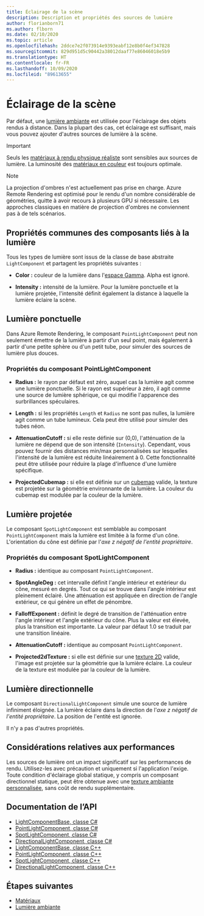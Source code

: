 ```yaml
---
title: Éclairage de la scène
description: Description et propriétés des sources de lumière
author: florianborn71
ms.author: flborn
ms.date: 02/10/2020
ms.topic: article
ms.openlocfilehash: 2ddce7e2f073914e9393eabf12e8b0f4ef347828
ms.sourcegitcommit: 829d951d5c90442a38012daaf77e86046018e5b9
ms.translationtype: HT
ms.contentlocale: fr-FR
ms.lasthandoff: 10/09/2020
ms.locfileid: "89613655"
---
```

# <a name="scene-lighting"></a>Éclairage de la scène

Par défaut, une [lumière ambiante](sky.md) est utilisée pour l'éclairage des objets rendus à distance. Dans la plupart des cas, cet éclairage est suffisant, mais vous pouvez ajouter d'autres sources de lumière à la scène.

> [!IMPORTANT]
> Seuls les [matériaux à rendu physique réaliste](pbr-materials.md) sont sensibles aux sources de lumière. La luminosité des [matériaux en couleur](color-materials.md) est toujours optimale.

> [!NOTE]
> La projection d'ombres n'est actuellement pas prise en charge. Azure Remote Rendering est optimisé pour le rendu d'un nombre considérable de géométries, quitte à avoir recours à plusieurs GPU si nécessaire. Les approches classiques en matière de projection d'ombres ne conviennent pas à de tels scénarios.

## <a name="common-light-component-properties"></a>Propriétés communes des composants liés à la lumière

Tous les types de lumière sont issus de la classe de base abstraite `LightComponent` et partagent les propriétés suivantes :

* **Color :** couleur de la lumière dans l'[espace Gamma](https://en.wikipedia.org/wiki/SRGB). Alpha est ignoré.

* **Intensity :** intensité de la lumière. Pour la lumière ponctuelle et la lumière projetée, l'intensité définit également la distance à laquelle la lumière éclaire la scène.

## <a name="point-light"></a>Lumière ponctuelle

Dans Azure Remote Rendering, le composant `PointLightComponent` peut non seulement émettre de la lumière à partir d'un seul point, mais également à partir d'une petite sphère ou d'un petit tube, pour simuler des sources de lumière plus douces.

### <a name="pointlightcomponent-properties"></a>Propriétés du composant PointLightComponent

* **Radius :** le rayon par défaut est zéro, auquel cas la lumière agit comme une lumière ponctuelle. Si le rayon est supérieur à zéro, il agit comme une source de lumière sphérique, ce qui modifie l'apparence des surbrillances spéculaires.

* **Length :** si les propriétés `Length` et `Radius` ne sont pas nulles, la lumière agit comme un tube lumineux. Cela peut être utilisé pour simuler des tubes néon.

* **AttenuationCutoff :** si elle reste définie sur (0,0), l'atténuation de la lumière ne dépend que de son intensité (`Intensity`). Cependant, vous pouvez fournir des distances min/max personnalisées sur lesquelles l'intensité de la lumière est réduite linéairement à 0. Cette fonctionnalité peut être utilisée pour réduire la plage d'influence d'une lumière spécifique.

* **ProjectedCubemap :** si elle est définie sur un [cubemap](../../concepts/textures.md) valide, la texture est projetée sur la géométrie environnante de la lumière. La couleur du cubemap est modulée par la couleur de la lumière.

## <a name="spot-light"></a>Lumière projetée

Le composant `SpotLightComponent` est semblable au composant `PointLightComponent` mais la lumière est limitée à la forme d'un cône. L'orientation du cône est définie par l'*axe z négatif de l'entité propriétaire*.

### <a name="spotlightcomponent-properties"></a>Propriétés du composant SpotLightComponent

* **Radius :** identique au composant `PointLightComponent`.

* **SpotAngleDeg :** cet intervalle définit l'angle intérieur et extérieur du cône, mesuré en degrés. Tout ce qui se trouve dans l'angle intérieur est pleinement éclairé. Une atténuation est appliquée en direction de l'angle extérieur, ce qui génère un effet de pénombre.

* **FalloffExponent :** définit le degré de transition de l'atténuation entre l'angle intérieur et l'angle extérieur du cône. Plus la valeur est élevée, plus la transition est importante. La valeur par défaut 1.0 se traduit par une transition linéaire.

* **AttenuationCutoff :** identique au composant `PointLightComponent`.

* **Projected2dTexture :** si elle est définie sur une [texture 2D](../../concepts/textures.md) valide, l'image est projetée sur la géométrie que la lumière éclaire. La couleur de la texture est modulée par la couleur de la lumière.

## <a name="directional-light"></a>Lumière directionnelle

Le composant `DirectionalLightComponent` simule une source de lumière infiniment éloignée. La lumière éclaire dans la direction de l'*axe z négatif de l'entité propriétaire*. La position de l'entité est ignorée.

Il n'y a pas d'autres propriétés.

## <a name="performance-considerations"></a>Considérations relatives aux performances

Les sources de lumière ont un impact significatif sur les performances de rendu. Utilisez-les avec précaution et uniquement si l'application l'exige. Toute condition d'éclairage global statique, y compris un composant directionnel statique, peut être obtenue avec une [texture ambiante personnalisée](sky.md), sans coût de rendu supplémentaire.

## <a name="api-documentation"></a>Documentation de l’API

* [LightComponentBase, classe C#](https://docs.microsoft.com/dotnet/api/microsoft.azure.remoterendering.lightcomponentbase)
* [PointLightComponent, classe C#](https://docs.microsoft.com/dotnet/api/microsoft.azure.remoterendering.pointlightcomponent)
* [SpotLightComponent, classe C#](https://docs.microsoft.com/dotnet/api/microsoft.azure.remoterendering.spotlightcomponent)
* [DirectionalLightComponent, classe C#](https://docs.microsoft.com/dotnet/api/microsoft.azure.remoterendering.directionallightcomponent)
* [LightComponentBase, classe C++](https://docs.microsoft.com/cpp/api/remote-rendering/lightcomponentbase)
* [PointLightComponent, classe C++](https://docs.microsoft.com/cpp/api/remote-rendering/pointlightcomponent)
* [SpotLightComponent, classe C++](https://docs.microsoft.com/cpp/api/remote-rendering/spotlightcomponent)
* [DirectionalLightComponent, classe C++](https://docs.microsoft.com/cpp/api/remote-rendering/directionallightcomponent)

## <a name="next-steps"></a>Étapes suivantes

* [Matériaux](../../concepts/materials.md)
* [Lumière ambiante](sky.md)
